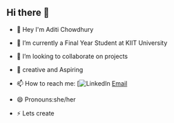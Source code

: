 ## Hi there 👋

- 🔭 Hey I'm Aditi Chowdhury
- 🌱 I’m currently a Final Year Student at KIIT University
- 👯 I’m looking to collaborate on projects
- 💬 creative and Aspiring 
- 📫 How to reach me: 
[![LinkedIn](www.linkedin.com/in/aditi-chowdhury1612)
[Email](mailto:aditichowdhuryfbg@gmail.com)

- 😄 Pronouns:she/her
- ⚡ Lets create

